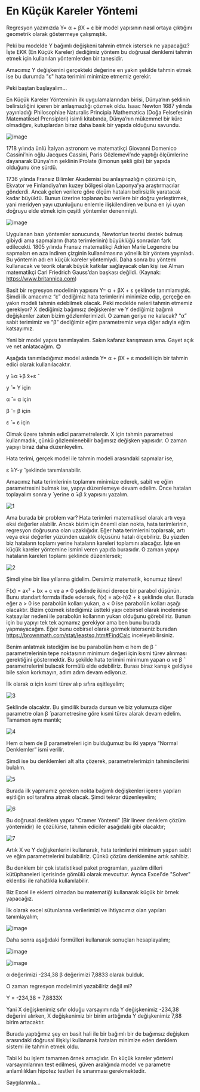 # En Küçük Kareler Yöntemi

Regresyon yazımızda Y= α + βX + ε  bir model yapısının nasıl ortaya çıktığını geometrik olarak göstermeye çalışmıştık.

Peki bu modelde Y bağımlı değişkeni tahmin etmek istersek ne yapacağız? İşte EKK (En Küçük Kareler) dediğimiz yöntem bu doğrusal denklemi tahmin etmek için kullanılan yöntemlerden bir tanesidir. 

Amacımız Y değişkenini gerçekteki değerine en yakın şekilde tahmin etmek ise bu durumda "ε" hata terimini minimize etmemiz gerekir.

Peki baştan başlayalım...

En Küçük Kareler Yönteminin ilk uygulamalarından birisi, Dünya’nın şeklinin belirsizliğini içeren bir anlaşmazlığı çözmek oldu. Isaac Newton 1687 yılında yayınladığı Philosophiae Naturalis Principia Mathematica (Doğa Felsefesinin Matematiksel Prensipleri) isimli kitabında, Dünya’nın mükemmel bir küre olmadığını, kutuplardan biraz daha basık bir yapıda olduğunu savundu. 

![image](https://github.com/AnlasEkonomi/EnKucukKarelerYontemi/assets/173607120/dfdb2fc9-5721-41fc-b8ed-7e6624930085)

1718 yılında ünlü İtalyan astronom ve matematikçi Giovanni Domenico Cassini’nin oğlu Jacques Cassini, Paris Gözlemevi’nde yaptığı ölçümlerine dayanarak Dünya’nın şeklinin Prolate (limonun şekli gibi) bir yapıda olduğunu öne sürdü.

1736 yılında Fransız Bilimler Akademisi bu anlaşmazlığın çözümü için, Ekvator ve Finlandiya’nın kuzey bölgesi olan Laponya’ya araştırmacılar gönderdi. Ancak gelen verilere göre ölçüm hataları belirsizlik yaratacak kadar büyüktü. Bunun üzerine toplanan bu verilere bir doğru yerleştirmek, yani meridyen yayı uzunluğunu enlemle ilişkilendiren ve buna en iyi uyan doğruyu elde etmek için çeşitli yöntemler denenmişti.

![image](https://github.com/AnlasEkonomi/EnKucukKarelerYontemi/assets/173607120/9df4af44-ee3e-491e-bd00-efc14821d9e9)


Uygulanan bazı yöntemler sonucunda, Newton’un teorisi destek bulmuş gibiydi ama sapmaların (hata terimlerinin) büyüklüğü sonradan fark edilecekti. 
1805 yılında Fransız matematikçi Adrien Marie Legendre bu sapmaları en aza indiren çizginin kullanılmasına yönelik bir yöntem yayınladı. Bu yöntemin adı en küçük kareler yöntemiydi. Daha sonra bu yöntemi kullanacak ve teorik olarak büyük katkılar sağlayacak olan kişi ise Alman matematikçi Carl Friedrich Gauss’dan başkası değildi. (Kaynak: https://www.britannica.com)


Basit bir regresyon modelinin yapısını Y= α + βX + ε şeklinde tanımlamıştık. Şimdi ilk amacımız “ε” dediğimiz hata terimlerini minimize edip, gerçeğe en yakın modeli tahmin edebilmek olacak. Peki modelde neleri tahmin etmemiz gerekiyor? X dediğimiz bağımsız değişkenler ve Y dediğimiz bağımlı değişkenler zaten bizim gözlemlerimizdi. O zaman geriye ne kalacak? “α” sabit terimimiz ve “β” dediğimiz eğim parametremiz veya diğer adıyla eğim katsayımız.

Yeni bir model yapısı tanımlayalım. Sakın kafanız karışmasın ama. Gayet açık ve net anlatacağım. 😊

Aşağıda tanımladığımız model aslında Y= α + βX + ε modeli için bir tahmin edici olarak kullanılacaktır.

y ̂=α ̂+β ̂x+ε ̂ 

y ̂ = Y için

α ̂ = α için

β ̂ = β için

ε ̂ = ε için 

Olmak üzere tahmin edici parametrelerdir. X için tahmin parametresi kullanmadık, çünkü gözlemlenebilir bağımsız değişken yapısıdır. O zaman yapıyı biraz daha düzenleyelim.

Hata terimi, gerçek model ile tahmin modeli arasındaki sapmalar ise,

ε ̂=Y-y ̂  şeklinde tanımlanabilir.

Amacımız hata terimlerinin toplamını minimize ederek, sabit ve eğim parametresini bulmak ise, yapıyı düzenlemeye devam edelim. Önce hataları toplayalım sonra y ̂  yerine α ̂+β ̂x yapısını yazalım.

![1](https://github.com/AnlasEkonomi/EnKucukKarelerYontemi/assets/173607120/eb1575df-bea0-42f6-9fda-ecaded517dd1)

Ama burada bir problem var? Hata terimleri matematiksel olarak artı veya eksi değerler alabilir. Ancak bizim için önemli olan nokta, hata terimlerinin, regresyon doğrusuna olan uzaklığıdır. Eğer hata terimlerini toplarsak, artı veya eksi değerler yüzünden uzaklık ölçüsünü hatalı ölçebiliriz. Bu yüzden biz hataların toplamı yerine hataların kareleri toplamını alacağız. İşte en küçük kareler yöntemine ismini veren yapıda burasıdır. O zaman yapıyı hataların kareleri toplamı şeklinde düzenlersek;

![2](https://github.com/AnlasEkonomi/EnKucukKarelerYontemi/assets/173607120/413eddbc-5576-481b-a87a-722f104784c4)

Şimdi yine bir lise yıllarına gidelim. Dersimiz matematik, konumuz türev!

F(x) = ax² + bx + c ve a ≠ 0 şeklinde ikinci derece bir parabol düşünün. Bunu standart formda ifade edersek, f(x) = a(x-h)2 + k şeklinde olur. Burada eğer a > 0 ise parabolün kolları yukarı, a < 0 ise parabolün kolları aşağı olacaktır. Bizim çözmek istediğimiz üstteki yapı cebirsel olarak incelenirse katsayılar nedeni ile parabolün kollarının yukarı olduğunu görebiliriz. Bunun için bu yapıyı tek tek açmamız gerekiyor ama ben bunu burada yapmayacağım. Eğer bunu cebirsel olarak görmek isterseniz buradan https://brownmath.com/stat/leastsq.htm#FindCalc  inceleyebilirsiniz. 

Benim anlatmak istediğim ise bu parabolün hem α hem de β ̂ parametrelerinin tepe noktasının minimum değeri için kısmi türev alınması gerektiğini göstermektir. Bu şekilde hata terimini minimum yapan α ve β ̂ parametrelerini bulacak formülü elde edebiliriz. Burası biraz karışık geldiyse bile sakın korkmayın, adım adım devam ediyoruz. 

İlk olarak α için kısmi türev alıp sıfıra eşitleyelim;

![3](https://github.com/AnlasEkonomi/EnKucukKarelerYontemi/assets/173607120/ecec2429-ac83-40b9-94aa-27047fac4546)


Şeklinde olacaktır. Bu şimdilik burada dursun ve biz yolumuza diğer parametre olan β ̂ parametresine göre kısmi türev alarak devam edelim. Tamamen aynı mantık;

![4](https://github.com/AnlasEkonomi/EnKucukKarelerYontemi/assets/173607120/c4d3e90f-df9c-474d-8c37-6d4e12171089)

Hem α hem de β parametreleri için bulduğumuz bu iki yapıya “Normal Denklemler” ismi verilir.

Şimdi ise bu denklemleri alt alta çözerek, parametrelerimizin tahmincilerini bulalım.

![5](https://github.com/AnlasEkonomi/EnKucukKarelerYontemi/assets/173607120/114b9cae-cef0-4abb-bd6d-ad66ec90b594)

Burada ilk yapmamız gereken nokta bağımlı değişkenleri içeren yapıları eşitliğin sol tarafına atmak olacak. Şimdi tekrar düzenleyelim;

![6](https://github.com/AnlasEkonomi/EnKucukKarelerYontemi/assets/173607120/466f3fdb-528e-4281-b92f-879757ae6f84)

Bu doğrusal denklem yapısı “Cramer Yöntemi” (Bir lineer denklem çözüm yöntemidir) ile çözülürse, tahmin ediciler aşağıdaki gibi olacaktır;

![7](https://github.com/AnlasEkonomi/EnKucukKarelerYontemi/assets/173607120/eebf3a4e-5272-48cf-a547-1a2b424d0ff5)


Artık X ve Y değişkenlerini kullanarak, hata terimlerini minimum yapan sabit ve eğim parametrelerini bulabiliriz. Çünkü çözüm denklemine artık sahibiz.

Bu denklem bir çok istatistiksel paket programları, yazılım dilleri kütüphaneleri içerisinde gömülü olarak mevcuttur. Ayrıca Excel'de "Solver" eklentisi ile rahatlıkla kullanılabilir.

Biz Excel ile eklenti olmadan bu matematiği kullanarak küçük bir örnek yapacağız.

İlk olarak excel sütunlarına verilerimizi ve ihtiyacımız olan yapıları tanımlayalım;

![image](https://github.com/AnlasEkonomi/EnKucukKarelerYontemi/assets/173607120/cb4854de-9d9f-4dc7-b258-b9b5c3924dd8)


Daha sonra aşağıdaki formülleri kullanarak sonuçları hesaplayalım;

![image](https://github.com/AnlasEkonomi/EnKucukKarelerYontemi/assets/173607120/f37369cc-8648-4331-a43e-bc3cbfedfeea)

![image](https://github.com/AnlasEkonomi/EnKucukKarelerYontemi/assets/173607120/3bf36c07-5a46-4d46-b2f3-edbe5596a6b1)

α değerimizi -234,38
β değerimizi 7,8833 olarak bulduk.

O zaman regresyon modelimizi yazabiliriz değil mi?

Y = -234,38 + 7,8833X  

Yani X değişkenimiz sıfır olduğu varsayımında Y değişkenimiz -234,38 değerini alırken, X değişkenimiz bir birim arttığında Y değişkenimiz 7,88 birim artacaktır.

Burada yaptığımız şey en basit hali ile bir bağımlı bir de bağımsız değişken arasındaki doğrusal ilişkiyi kullanarak hataları minimize eden denklem sistemi ile tahmin etmek oldu.

Tabi ki bu işlem tamamen örnek amaçlıdır. En küçük kareler yöntemi varsayımlarının test edilmesi, güven aralığında model ve parametre anlamlılıkları hipotez testleri ile sınanması gerekmektedir.

Saygılarımla...

